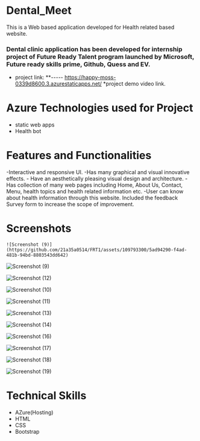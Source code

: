 # Dental_Meet
This is a Web based  application developed for Health related based website.
### Dental clinic application has been developed for internship project of Future Ready Talent program launched by Microsoft, Future ready skills prime, Github, Quess and EV. 


* project link: **-----  https://happy-moss-0339d8600.3.azurestaticapps.net/
*project demo video link.

# Azure Technologies used for Project
* static web apps
* Health bot


# Features and Functionalities

 -Interactive and responsive UI.
 -Has many graphical and visual innovative effects. - Have an aesthetically pleasing   visual design and architecture.
  -Has collection of many web pages including Home, About Us, Contact, Menu, health    topics and health related information etc.
   -User can know about health information through this website. Included the          feedback Survey form to increase the scope of improvement.
   
   # Screenshots
    ![Screenshot (9)](https://github.com/21a35a0514/FRT1/assets/109793300/5ad94290-f4ad-481b-94bd-8803543dd642)

![Screenshot (9)](https://github.com/21a35a0514/FRT1/assets/109793300/775ab4a9-5471-4108-ac3b-1c8707ee2d73)


![Screenshot (12)](https://github.com/21a35a0514/FRT1/assets/109793300/2f92c831-4bb7-4df7-9a0c-eff9807ce1c4)



![Screenshot (10)](https://github.com/21a35a0514/FRT1/assets/109793300/07b2a443-1c2c-47ac-b9f8-528a979de59b)


![Screenshot (11)](https://github.com/21a35a0514/FRT1/assets/109793300/b3dc72d0-c9f9-499b-8218-a76de267421f)




![Screenshot (13)](https://github.com/21a35a0514/FRT1/assets/109793300/8125a3df-4436-4afa-8819-2695dae10e77)


![Screenshot (14)](https://github.com/21a35a0514/FRT1/assets/109793300/9c18b2f0-52c3-4ff5-949f-5bc2e77c1b99)



![Screenshot (16)](https://github.com/21a35a0514/FRT1/assets/109793300/d282a039-702e-4db5-8bd3-db67800e4084)



![Screenshot (17)](https://github.com/21a35a0514/FRT1/assets/109793300/d9970e52-e036-40e9-a5ef-ff33aff4c83d)


![Screenshot (18)](https://github.com/21a35a0514/FRT1/assets/109793300/ec56b096-aa03-4636-926c-6bdbcc22ad0f)


![Screenshot (19)](https://github.com/21a35a0514/FRT1/assets/109793300/4a215161-3025-43db-a9cf-b11fc7e1a23b)


# Technical Skills
* AZure(Hosting)
* HTML
* CSS
* Bootstrap
